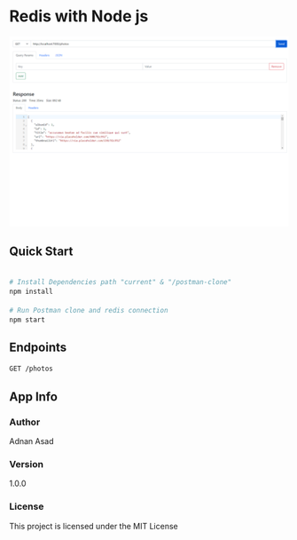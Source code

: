 # Redis with Node js
![Screenshot](screenshot.PNG)

## Quick Start

``` bash

# Install Dependencies path "current" & "/postman-clone" 
npm install 

# Run Postman clone and redis connection
npm start
```

## Endpoints

``` bash
GET /photos
```

## App Info

### Author

Adnan Asad

### Version

1.0.0

### License

This project is licensed under the MIT License
